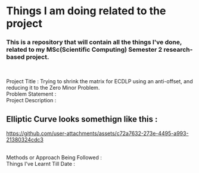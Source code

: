 # Things I am doing related to the project
### This is a repository that will contain all the things I've done, related to my MSc(Scientific Computing) Semester 2 research-based project.
<br/>

Project Title : Trying to shrink the matrix for ECDLP using an anti-offset, and reducing it to the Zero Minor Problem.
<br/>Problem Statement : 
<br/>Project Description : 
## Elliptic Curve looks somethign like this :
https://github.com/user-attachments/assets/c72a7632-273e-4495-a993-21380324cdc3

<br/>Methods or Approach Being Followed : 
<br/>Things I've Learnt Till Date : 